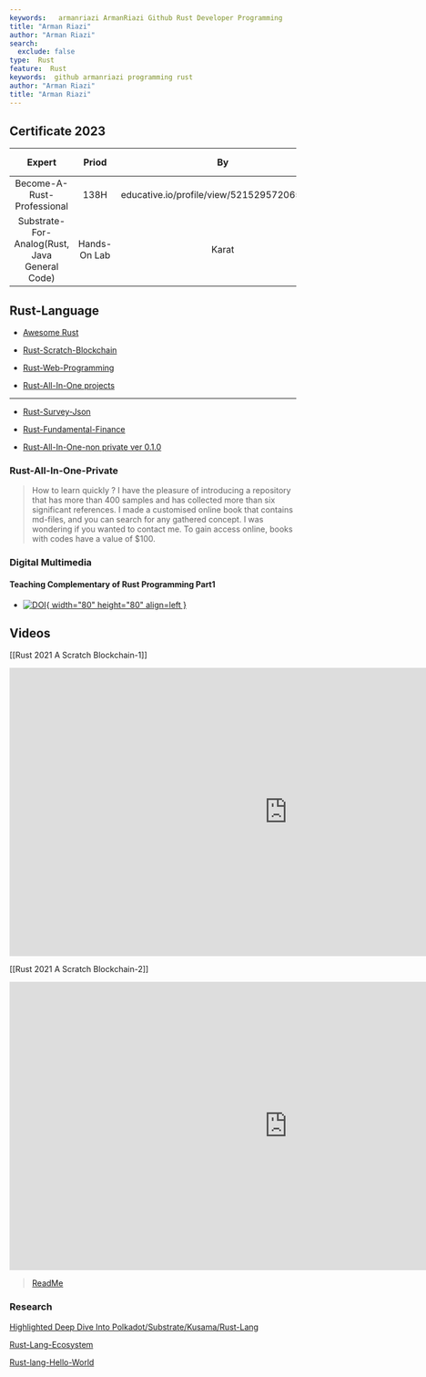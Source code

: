 ```yaml
---
keywords:   armanriazi ArmanRiazi Github Rust Developer Programming
title: "Arman Riazi"
author: "Arman Riazi"
search:
  exclude: false
type:  Rust
feature:  Rust
keywords:  github armanriazi programming rust
author: "Arman Riazi"
title: "Arman Riazi"
---
```


## Certificate 2023

| Expert | Priod  | By | Supported By   | Inquiry | Documents 
|:-----------:|:-----:|:-------------:|:----------------|:------------|:---------------------|
| Become-A-Rust-Professional    | 138H       |  educative.io/profile/view/5215295720652800    | educative.io  | [1](https://www.educative.io/verify-certificate/1j8yMXCBKBYmXmK2GHOEA9mnpKwPUp), [2](https://www.educative.io/verify-certificate/QApPNYA64r2clVE5XBNYJGHQ2OZGYMKj7T9), [3](https://www.educative.io/verify-certificate/585DM2txV56KZx8NxulL9K43ywJquq), [4](https://www.educative.io/verify-certificate/Y6GKZ1ijpWw4oDO1XhjWwo2K9x18TJ)    | [Boundled](https://cutt.ly/armanriazi-rust-pro-educative)    |
| Substrate-For-Analog(Rust, Java General Code)  | Hands-On Lab |  Karat  | Karat, TripleByte | [1](https://triplebyte.com/tb/arman-riazi-h4icoca) | [G](https://drive.google.com/file/d/1aC-Jpgd0j5wyn5QDDnOi6aGcfEe2TtkZ/view)     |

## Rust-Language

- [Awesome Rust](https://github.com/armanriazi/armanriazi-awesome-rust)

- [Rust-Scratch-Blockchain](https://github.com/armanriazi/rust-scratch-blockchain)

- [Rust-Web-Programming](https://github.com/armanriazi/rust-web)

- [Rust-All-In-One projects](https://github.com/armanriazi/rust-all-in-one-projects)  

---

- [Rust-Survey-Json](https://github.com/armanriazi/rust-survey-json)

- [Rust-Fundamental-Finance](https://github.com/armanriazi/rust-fundamental-finance)

- [Rust-All-In-One-non private ver 0.1.0](https://github.com/armanriazi/rust-all-in-one-2022-archived)

### Rust-All-In-One-Private
> How to learn quickly ? I have the pleasure of introducing a repository that has more than 400 samples and has collected more than six significant references. I made a customised online book that contains md-files, and you can search for any gathered concept.
> I was wondering if you wanted to contact me. To gain access online, books with codes have a value of $100.

### Digital Multimedia

#### Teaching Complementary of Rust Programming Part1

- [![DOI](https://cdn.faradars.org/wp-content/uploads/2022/11/22/faradarslogo.svg){ width="80" height="80" align=left }](https://faradars.org/courses/supplementary-of-rust-programming-language-part-i-fvrust0105)


## Videos

[[Rust 2021 A Scratch Blockchain-1]]
<iframe width="975" height="506" src="https://www.youtube.com/embed/hiYHzmqn6MY" title="YouTube video player" frameborder="0" allow="accelerometer; autoplay; clipboard-write; encrypted-media; gyroscope; picture-in-picture" allowfullscreen></iframe>

[[Rust 2021 A Scratch Blockchain-2]]
<iframe width="975" height="506" src="https://www.youtube.com/embed/gK0dFhtbB-M" title="YouTube video player" frameborder="0" allow="accelerometer; autoplay; clipboard-write; encrypted-media; gyroscope; picture-in-picture" allowfullscreen></iframe>

  >[ReadMe](../rust/rust-scratch-blockchain.md)

### Research

[Highlighted Deep Dive Into Polkadot/Substrate/Kusama/Rust-Lang](rust-lang-research-intro.md)


[Rust-Lang-Ecosystem](rust-lang-ecosystem.md)


[Rust-lang-Hello-World](rust-learning-plan-chapter-1-notes.md)
